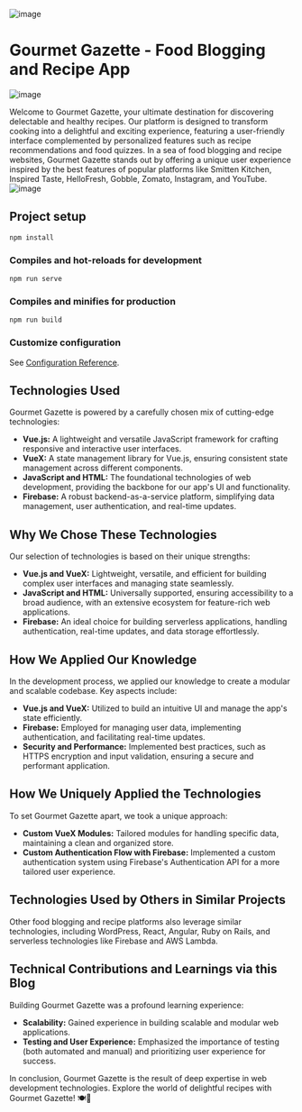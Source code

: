 
![image](https://github.com/Naivedya-Rai/GourmetGazette/assets/122347651/41be2aad-5d3d-4604-b84e-413829ab975e)

# Gourmet Gazette - Food Blogging and Recipe App

![image](https://github.com/Naivedya-Rai/GourmetGazette/assets/122347651/c37f158a-d85f-40bb-aced-1df46acc3e76)

Welcome to Gourmet Gazette, your ultimate destination for discovering delectable and healthy recipes. Our platform is designed to transform cooking into a delightful and exciting experience, featuring a user-friendly interface complemented by personalized features such as recipe recommendations and food quizzes. In a sea of food blogging and recipe websites, Gourmet Gazette stands out by offering a unique user experience inspired by the best features of popular platforms like Smitten Kitchen, Inspired Taste, HelloFresh, Gobble, Zomato, Instagram, and YouTube.
![image](https://github.com/Naivedya-Rai/GourmetGazette/assets/122347651/4ff0ed17-2e87-403d-9856-1faa823ff4d4)
## Project setup
```
npm install
```

### Compiles and hot-reloads for development
```
npm run serve
```

### Compiles and minifies for production
```
npm run build
```

### Customize configuration
See [Configuration Reference](https://cli.vuejs.org/config/).

## Technologies Used

Gourmet Gazette is powered by a carefully chosen mix of cutting-edge technologies:

- **Vue.js:** A lightweight and versatile JavaScript framework for crafting responsive and interactive user interfaces.
- **VueX:** A state management library for Vue.js, ensuring consistent state management across different components.
- **JavaScript and HTML:** The foundational technologies of web development, providing the backbone for our app's UI and functionality.
- **Firebase:** A robust backend-as-a-service platform, simplifying data management, user authentication, and real-time updates.

## Why We Chose These Technologies

Our selection of technologies is based on their unique strengths:

- **Vue.js and VueX:** Lightweight, versatile, and efficient for building complex user interfaces and managing state seamlessly.
- **JavaScript and HTML:** Universally supported, ensuring accessibility to a broad audience, with an extensive ecosystem for feature-rich web applications.
- **Firebase:** An ideal choice for building serverless applications, handling authentication, real-time updates, and data storage effortlessly.

## How We Applied Our Knowledge

In the development process, we applied our knowledge to create a modular and scalable codebase. Key aspects include:

- **Vue.js and VueX:** Utilized to build an intuitive UI and manage the app's state efficiently.
- **Firebase:** Employed for managing user data, implementing authentication, and facilitating real-time updates.
- **Security and Performance:** Implemented best practices, such as HTTPS encryption and input validation, ensuring a secure and performant application.

## How We Uniquely Applied the Technologies

To set Gourmet Gazette apart, we took a unique approach:

- **Custom VueX Modules:** Tailored modules for handling specific data, maintaining a clean and organized store.
- **Custom Authentication Flow with Firebase:** Implemented a custom authentication system using Firebase's Authentication API for a more tailored user experience.

## Technologies Used by Others in Similar Projects

Other food blogging and recipe platforms also leverage similar technologies, including WordPress, React, Angular, Ruby on Rails, and serverless technologies like Firebase and AWS Lambda.

## Technical Contributions and Learnings via this Blog

Building Gourmet Gazette was a profound learning experience:

- **Scalability:** Gained experience in building scalable and modular web applications.
- **Testing and User Experience:** Emphasized the importance of testing (both automated and manual) and prioritizing user experience for success.

In conclusion, Gourmet Gazette is the result of deep expertise in web development technologies. Explore the world of delightful recipes with Gourmet Gazette! 🍽️📖


